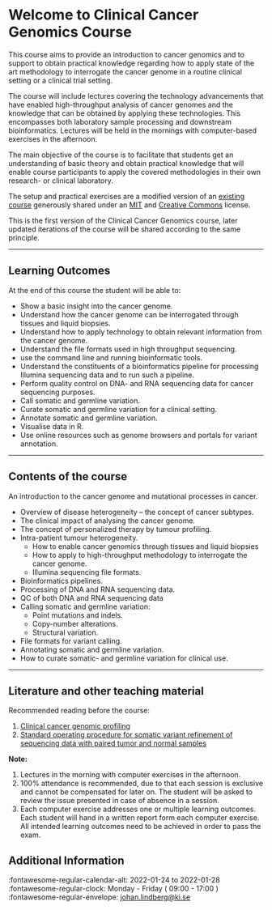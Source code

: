 # Welcome to Clinical Cancer Genomics Course

<p class="head-p1">This course aims to provide an introduction to cancer genomics and to support to obtain practical knowledge regarding how to apply state of the art methodology to interrogate the cancer genome in a routine clinical setting or a clinical trial setting.
    
The course will include lectures covering the technology advancements that have enabled high-throughput analysis of cancer genomes and the knowledge that can be obtained by applying these technologies. This encompasses both laboratory sample processing and downstream bioinformatics. Lectures will be held in the mornings with computer-based exercises in the afternoon. </p>

<p class="head-p1">The main objective of the course is to facilitate that students get an understanding of basic theory and obtain practical knowledge that will enable course participants to apply the covered methodologies in their own research- or clinical laboratory.</p>

<p class="head-p1">
    The setup and practical exercises are a modified version of an <a href="https://github.com/griffithlab/pmbio.org" target="_blank">existing course</a> generously shared under an <a href="https://github.com/griffithlab/pmbio.org/blob/master/LICENSE" target="_blank">MIT</a> and <a href="https://creativecommons.org/licenses/by-sa/4.0/" target="_blank">Creative Commons</a> license.

This is the first version of the Clinical Cancer Genomics course, later updated iterations of the course will be shared according to the same principle. 
</p>

-------------------------------

## Learning Outcomes 

At the end of this course the student will be able to:

* Show a basic insight into the cancer genome.
* Understand how the cancer genome can be interrogated through tissues and liquid biopsies.
* Understand how to apply technology to obtain relevant information from the cancer genome.
* Understand the file formats used in high throughput sequencing.
* use the command line and running bioinformatic tools.
* Understand the constituents of a bioinformatics pipeline for processing Illumina sequencing data and to run such a pipeline.
* Perform quality control on DNA- and RNA sequencing data for cancer sequencing purposes.
* Call somatic and germline variation.
* Curate somatic and germline variation for a clinical setting.
* Annotate somatic and germline variation.
* Visualise data in R.
* Use online resources such as genome browsers and portals for variant annotation.

-------------------------------

## Contents of the course 

An introduction to the cancer genome and mutational processes in cancer. 

* Overview of disease heterogeneity – the concept of cancer subtypes. 
* The clinical impact of analysing the cancer genome. 
* The concept of personalized therapy by tumour profiling. 
* Intra-patient tumour heterogeneity. 
    * How to enable cancer genomics through tissues and liquid biopsies 
    * How to apply to high-throughput methodology to interrogate the cancer genome. 
    * Illumina sequencing file formats. 
* Bioinformatics pipelines. 
* Processing of DNA and RNA sequencing data. 
* QC of both DNA and RNA sequencing data 
* Calling somatic and germline variation: 
    * Point mutations and indels.  
    * Copy-number alterations. 
    * Structural variation. 
* File formats for variant calling. 
* Annotating somatic and germline variation. 
* How to curate somatic- and germline variation for clinical use.
--------------------------------------

## Literature and other teaching material

Recommended reading before the course:

1. <a href="https://doi.org/10.1038/s41576-021-00338-8" target="_blank"> Clinical cancer genomic profiling </a>
2. <a href="https://doi.org/10.1038/s41436-018-0278-z" target="_blank"> Standard operating procedure for somatic variant refinement of sequencing data with paired tumor and normal samples </a>

**Note:**

1. Lectures in the morning with computer exercises in the afternoon.
2. 100% attendance is recommended, due to that each session is exclusive and cannot be compensated for later on. The student will be asked to review the issue presented in case of absence in a session.
3. Each computer exercise addresses one or multiple learning outcomes. Each student will hand in a written report form each computer exercise. All intended learning outcomes need to be achieved in order to pass the exam.

## Additional Information 

:fontawesome-regular-calendar-alt: <span class="add-info">2022-01-24 to 2022-01-28</span></br>
:fontawesome-regular-clock: <span class="add-info">Monday - Friday ( 09:00 - 17:00 ) </span></br>
:fontawesome-regular-envelope: <span class="add-info"> johan.lindberg@ki.se</span>